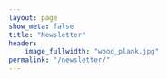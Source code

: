 ```yaml
---
layout: page
show_meta: false
title: "Newsletter"
header:
    image_fullwidth: "wood_plank.jpg"
permalink: "/newsletter/"
---
```


